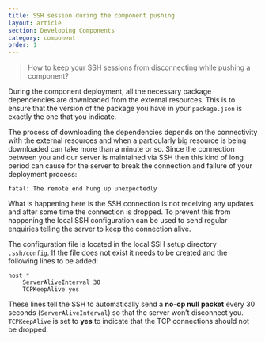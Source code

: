 ```yaml
---
title: SSH session during the component pushing
layout: article
section: Developing Components
category: component
order: 1
---
```


> How to keep your SSH sessions from disconnecting while pushing a component?

During the component deployment, all the necessary package dependencies are
downloaded from the external resources. This is to ensure that the version of
the package you have in your `package.json` is exactly the one that you indicate.

The process of downloading the dependencies depends on the connectivity with the
external resources and when a particularly big resource is being downloaded can
take more than a minute or so. Since the connection between you and our server is
maintained via SSH then this kind of long period can cause for the server to break
the connection and failure of your deployment process:

```
fatal: The remote end hung up unexpectedly
```

What is happening here is the SSH connection is not receiving any updates and
after some time the connection is dropped. To prevent this from happening the
local SSH configuration can be used to send regular enquiries telling the server
to keep the connection alive.

The configuration file is located in the local SSH setup directory `.ssh/config`.
If the file does not exist it needs to be created and the following lines to be added:

```
host *
    ServerAliveInterval 30
    TCPKeepAlive yes
```

These lines tell the SSH to automatically send a **no-op null packet** every 30
seconds (`ServerAliveInterval`) so that the server won’t disconnect you.
`TCPKeepAlive` is set to **yes** to indicate that the TCP connections should not
be dropped.
